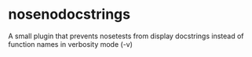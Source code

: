 # nosenodocstrings
A small plugin that prevents nosetests from display docstrings instead of function names in verbosity mode (-v)
